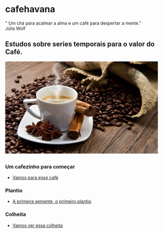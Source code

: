 # cafehavana
" Um chá para acalmar a alma e um café para despertar a mente."
<br> Júlia Wolf

## Estudos sobre series temporais para o valor do Café.
<img src="img/cafe.png" style="height: 300px;"/>

### Um cafezinho para começar <br />   
<ul><li><a href='src/analise_inicial.ipynb'>
   Vamos para esse café</a>
   </li>
 </ul>

### Plantio <br />   
<ul><li><a href='src/preparacao.ipynb'> 
   A primeira semente, o primeiro plantio</a>
   </li>
 </ul>
 
 ### Colheita <br />   
<ul><li><a href='src/cafe_java.ipynb'> 
   Vamos ver essa colheita</a>
   </li>
 </ul>
